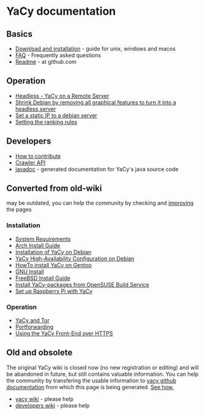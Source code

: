 # YaCy documentation

## Basics
* [Download and installation](download_installation.md) - guide for unix, windows and macos
* [FAQ](faq.md) - Frequently asked questions 
* [Readme](https://github.com/yacy/yacy_search_server/blob/master/README.md) - at github.com


## Operation
* [Headless - YaCy on a Remote Server](operation/headless.md)
* [Shrink Debian by removing all graphical features to turn it into a headless server](operation/shrink.md)
* [Set a static IP to a debian server](operation/staticip.md)
* [Setting the ranking rules](operation/ranking.md)

## Developers
* [How to contribute](contribute.md)
* [Crawler API](api/crawler.md)
* [javadoc](https://yacy.net/api/javadoc/) - generated documentation for YaCy's java source code

## Converted from old-wiki
may be outdated, you can help the community by checking and [improving](contribute.md) the pages

### Installation
* [System Requirements](installation/requirements.md)
* [Arch Install Guide](installation/archinstall.md)
* [Installation of YaCy on Debian](installation/debianinstall.md)
* [YaCy High-Availability Configuration on Debian](installation/debian_high_availability.md)
* [HowTo install YaCy on Gentoo](installation/gentooinstall.md)
* [GNU Install](installation/gnuinstall.md)
* [FreeBSD Install Guide](installation/freebsdinstall.md)
* [Install YaCy-packages from OpenSUSE Build Service](installation/obsinstall.md)
* [Set up Raspberry Pi with YaCy](installation/raspberry_pi.md)

### Operation
* [YaCy and Tor](operation/yacy-tor.md)
* [Portforwarding](operation/portforwarding.md)
* [Using the YaCy Front-End over HTTPS](operation/yacyoverhttps.md)




## Old and obsolete
The original YaCy wiki is closed now (no new registration or editing) and
will be abandoned in future, but still contains valuable information.  You
can help the community by transfering the usable information to [yacy github
documentation](https://github.com/yacy/yacy_net_homepage/) from which this
page is being generated.  [See how.](contribute.md)

* [yacy wiki](https://wiki.yacy.net/index.php/En:Start) - please help
* [developers wiki](https://wiki.yacy.net/index.php/Dev:Start) - please help
